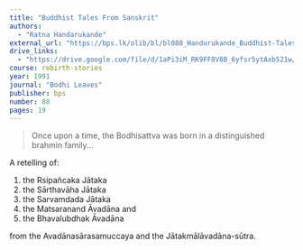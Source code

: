 ```yaml
---
title: "Buddhist Tales From Sanskrit"
authors:
  - "Ratna Handarukande"
external_url: "https://bps.lk/olib/bl/bl088_Handurukande_Buddhist-Tales-from-Sanskrit-Sources.html"
drive_links:
  - "https://drive.google.com/file/d/1aPi3iM_RK9FF8V8B_6yfsr5ytAxb521w/view?usp=drivesdk"
course: rebirth-stories
year: 1991
journal: "Bodhi Leaves"
publisher: bps
number: 88
pages: 19
---
```


> Once upon a time, the Bodhisattva was born in a distinguished brahmin family...

A retelling of:

1. the Rsipañcaka Jātaka
1. the Sārthavāha Jātaka
1. the Sarvamdada Jātaka
1. the Matsaranand Āvadāna and
1. the Bhavalubdhak Āvadāna

from the Avadānasārasamuccaya and the Jātakmālāvadāna-sūtra.
